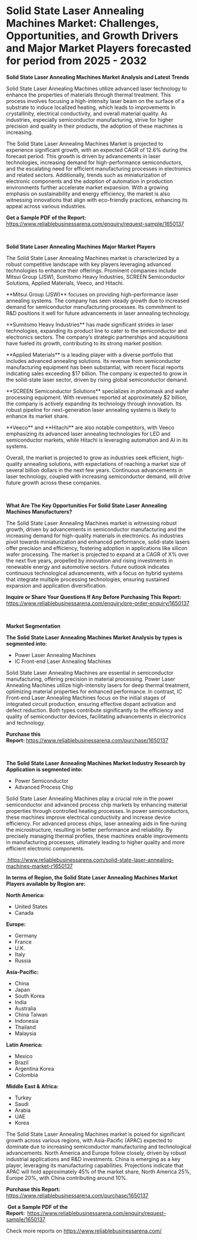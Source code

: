 <p><h1>Solid State Laser Annealing Machines Market: Challenges, Opportunities, and Growth Drivers and Major Market Players forecasted for period from 2025 - 2032</h1></p><p><strong>Solid State Laser Annealing Machines Market Analysis and Latest Trends</strong></p>
<p><p>Solid State Laser Annealing Machines utilize advanced laser technology to enhance the properties of materials through thermal treatment. This process involves focusing a high-intensity laser beam on the surface of a substrate to induce localized heating, which leads to improvements in crystallinity, electrical conductivity, and overall material quality. As industries, especially semiconductor manufacturing, strive for higher precision and quality in their products, the adoption of these machines is increasing.</p><p>The Solid State Laser Annealing Machines Market is projected to experience significant growth, with an expected CAGR of 12.6% during the forecast period. This growth is driven by advancements in laser technologies, increasing demand for high-performance semiconductors, and the escalating need for efficient manufacturing processes in electronics and related sectors. Additionally, trends such as miniaturization of electronic components and the adoption of automation in production environments further accelerate market expansion. With a growing emphasis on sustainability and energy efficiency, the market is also witnessing innovations that align with eco-friendly practices, enhancing its appeal across various industries.</p></p>
<p><strong>Get a Sample PDF of the Report:&nbsp;</strong> <a href="https://www.reliablebusinessarena.com/enquiry/request-sample/1650137?utm_campaign=3091&utm_medium=2&utm_source=Github&utm_content=ia&utm_term=23032025&utm_id=solid-state-laser-annealing-machines">https://www.reliablebusinessarena.com/enquiry/request-sample/1650137</a></p>
<p>&nbsp;</p>
<p><strong>Solid State Laser Annealing Machines Major Market Players</strong></p>
<p><p>The Solid State Laser Annealing Machines market is characterized by a robust competitive landscape with key players leveraging advanced technologies to enhance their offerings. Prominent companies include Mitsui Group (JSW), Sumitomo Heavy Industries, SCREEN Semiconductor Solutions, Applied Materials, Veeco, and Hitachi.</p><p>**Mitsui Group (JSW)** focuses on providing high-performance laser annealing systems. The company has seen steady growth due to increased demand for semiconductor manufacturing processes. Its commitment to R&D positions it well for future advancements in laser annealing technology.</p><p>**Sumitomo Heavy Industries** has made significant strides in laser technologies, expanding its product line to cater to the semiconductor and electronics sectors. The company’s strategic partnerships and acquisitions have fueled its growth, contributing to its strong market position.</p><p>**Applied Materials** is a leading player with a diverse portfolio that includes advanced annealing solutions. Its revenue from semiconductor manufacturing equipment has been substantial, with recent fiscal reports indicating sales exceeding $17 billion. The company is expected to grow in the solid-state laser sector, driven by rising global semiconductor demand.</p><p>**SCREEN Semiconductor Solutions** specializes in photomask and wafer processing equipment. With revenues reported at approximately $2 billion, the company is actively expanding its technology through innovation. Its robust pipeline for next-generation laser annealing systems is likely to enhance its market share.</p><p>**Veeco** and **Hitachi** are also notable competitors, with Veeco emphasizing its advanced laser annealing technologies for LED and semiconductor markets, while Hitachi is leveraging automation and AI in its systems.</p><p>Overall, the market is projected to grow as industries seek efficient, high-quality annealing solutions, with expectations of reaching a market size of several billion dollars in the next few years. Continuous advancements in laser technology, coupled with increasing semiconductor demand, will drive future growth across these companies.</p></p>
<p>&nbsp;</p>
<p><strong>What Are The Key Opportunities For Solid State Laser Annealing Machines Manufacturers?</strong></p>
<p><p>The Solid State Laser Annealing Machines market is witnessing robust growth, driven by advancements in semiconductor manufacturing and the increasing demand for high-quality materials in electronics. As industries pivot towards miniaturization and enhanced performance, solid-state lasers offer precision and efficiency, fostering adoption in applications like silicon wafer processing. The market is projected to expand at a CAGR of X% over the next five years, propelled by innovation and rising investments in renewable energy and automotive sectors. Future outlook indicates continuous technological advancements, with a focus on hybrid systems that integrate multiple processing technologies, ensuring sustained expansion and application diversification.</p></p>
<p><strong>Inquire or Share Your Questions If Any Before Purchasing This Report:</strong> <a href="https://www.reliablebusinessarena.com/enquiry/pre-order-enquiry/1650137?utm_campaign=3091&utm_medium=2&utm_source=Github&utm_content=ia&utm_term=23032025&utm_id=solid-state-laser-annealing-machines">https://www.reliablebusinessarena.com/enquiry/pre-order-enquiry/1650137</a></p>
<p>&nbsp;</p>
<p><strong>Market Segmentation</strong></p>
<p><strong>The Solid State Laser Annealing Machines Market Analysis by types is segmented into:</strong></p>
<p><ul><li>Power Laser Annealing Machines</li><li>IC Front-end Laser Annealing Machines</li></ul></p>
<p><p>Solid State Laser Annealing Machines are essential in semiconductor manufacturing, offering precision in material processing. Power Laser Annealing Machines utilize high-intensity lasers for deep thermal treatment, optimizing material properties for enhanced performance. In contrast, IC Front-end Laser Annealing Machines focus on the initial stages of integrated circuit production, ensuring effective dopant activation and defect reduction. Both types contribute significantly to the efficiency and quality of semiconductor devices, facilitating advancements in electronics and technology.</p></p>
<p><strong>Purchase this Report:&nbsp;</strong><a href="https://www.reliablebusinessarena.com/purchase/1650137?utm_campaign=3091&utm_medium=2&utm_source=Github&utm_content=ia&utm_term=23032025&utm_id=solid-state-laser-annealing-machines">https://www.reliablebusinessarena.com/purchase/1650137</a></p>
<p>&nbsp;</p>
<p><strong>The Solid State Laser Annealing Machines Market Industry Research by Application is segmented into:</strong></p>
<p><ul><li>Power Semiconductor</li><li>Advanced Process Chip</li></ul></p>
<p><p>Solid State Laser Annealing Machines play a crucial role in the power semiconductor and advanced process chip markets by enhancing material properties through controlled heating processes. In power semiconductors, these machines improve electrical conductivity and increase device efficiency. For advanced process chips, laser annealing aids in fine-tuning the microstructure, resulting in better performance and reliability. By precisely managing thermal profiles, these machines enable improvements in manufacturing processes, ultimately leading to higher quality and more efficient electronic components.</p></p>
<p><a href="https://www.reliablebusinessarena.com/solid-state-laser-annealing-machines-market-r1650137?utm_campaign=3091&utm_medium=2&utm_source=Github&utm_content=ia&utm_term=23032025&utm_id=solid-state-laser-annealing-machines">&nbsp;https://www.reliablebusinessarena.com/solid-state-laser-annealing-machines-market-r1650137</a></p>
<p><strong>In terms of Region, the Solid State Laser Annealing Machines Market Players available by Region are:</strong></p>
<p>
    <p> <strong> North America: </strong>
        <ul>
            <li>United States</li>
            <li>Canada</li>
        </ul>
        </p> 
    <p> <strong> Europe: </strong>
        <ul>
            <li>Germany</li>
            <li>France</li>
            <li>U.K.</li>
            <li>Italy</li>
            <li>Russia</li>
        </ul>
        </p> 
    <p> <strong> Asia-Pacific: </strong>
        <ul>
            <li>China</li>
            <li>Japan</li>
            <li>South Korea</li>
            <li>India</li>
            <li>Australia</li>
            <li>China Taiwan</li>
            <li>Indonesia</li>
            <li>Thailand</li>
            <li>Malaysia</li>
        </ul>
        </p> 
    <p> <strong> Latin America: </strong>
        <ul>
            <li>Mexico</li>
            <li>Brazil</li>
            <li>Argentina Korea</li>
            <li>Colombia</li>
        </ul>
        </p> 
    <p> <strong> Middle East & Africa: </strong>
        <ul>
            <li>Turkey</li>
            <li>Saudi</li>
            <li>Arabia</li>
            <li>UAE</li>
            <li>Korea</li>
        </ul>
    </p>
    </p>
<p><p>The Solid State Laser Annealing Machines market is poised for significant growth across various regions, with Asia-Pacific (APAC) expected to dominate due to increasing semiconductor manufacturing and technological advancements. North America and Europe follow closely, driven by robust industrial applications and R&D investments. China is emerging as a key player, leveraging its manufacturing capabilities. Projections indicate that APAC will hold approximately 45% of the market share, North America 25%, Europe 20%, with China contributing around 10%.</p></p>
<p><strong>Purchase this Report: </strong><a href="https://www.reliablebusinessarena.com/purchase/1650137?utm_campaign=3091&utm_medium=2&utm_source=Github&utm_content=ia&utm_term=23032025&utm_id=solid-state-laser-annealing-machines">https://www.reliablebusinessarena.com/purchase/1650137</a></p>
<p>&nbsp;<strong>Get a Sample PDF of the Report:&nbsp;&nbsp;</strong><a href="https://www.reliablebusinessarena.com/enquiry/request-sample/1650137?utm_campaign=3091&utm_medium=2&utm_source=Github&utm_content=ia&utm_term=23032025&utm_id=solid-state-laser-annealing-machines">https://www.reliablebusinessarena.com/enquiry/request-sample/1650137</a></p>
<p><strong></strong></p>
<p>Check more reports on <a href="https://www.reliablebusinessarena.com/?utm_campaign=3091&utm_medium=2&utm_source=Github&utm_content=ia&utm_term=23032025&utm_id=solid-state-laser-annealing-machines">https://www.reliablebusinessarena.com/</a></p>